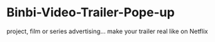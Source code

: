 # Binbi-Video-Trailer-Pope-up
project, film or series advertising... make your trailer real like on Netflix
